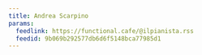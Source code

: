 ```yaml
---
title: Andrea Scarpino
params:
  feedlink: https://functional.cafe/@ilpianista.rss
  feedid: 9b069b292577db6d6f5148bca77985d1
---
```

